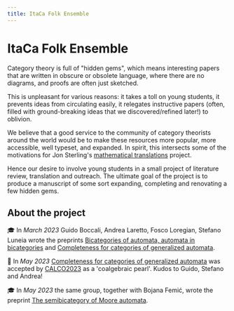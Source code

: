 ```yaml
---
title: ItaCa Folk Ensemble
---
```


# ItaCa Folk Ensemble

Category theory is full of "hidden gems", which means interesting papers that are written in obscure or obsolete language, where there are no diagrams, and proofs are often just sketched.

This is unpleasant for various reasons: it takes a toll on young students, it prevents ideas from circulating easily, it relegates instructive papers (often, filled with ground-breaking ideas that we discovered/refined later!) to oblivion.

We believe that a good service to the community of category theorists around the world would be to make these resources more popular, more accessible, well typeset, and expanded. In spirit, this intersects some of the motivations for Jon Sterling's <a href="https://www.jonmsterling.com/math-translations/">mathematical translations</a> project.

Hence our desire to involve young students in a small project of literature review, translation and outreach. The ultimate goal of the project is to produce a manuscript of some sort expanding, completing and renovating a few hidden gems.

## About the project

🎓 In _March 2023_ Guido Boccali, Andrea Laretto, Fosco Loregian, Stefano Luneia wrote the preprints [Bicategories of automata, automata in bicategories](https://arxiv.org/abs/2303.03865) and [Completeness for categories of generalized automata](https://arxiv.org/abs/2303.03867).

🎉  In _May 2023_ [Completeness for categories of generalized automata](https://arxiv.org/abs/2303.03867) was accepted by [CALCO2023](https://www.coalg.org/calco-mfps-2023/calco/accepted/) as a 'coalgebraic pearl'. Kudos to Guido, Stefano and Andrea!

🎓 In _May 2023_ the same group, together with Bojana Femić, wrote the preprint [The semibicategory of Moore automata](https://arxiv.org/abs/2305.00272).

